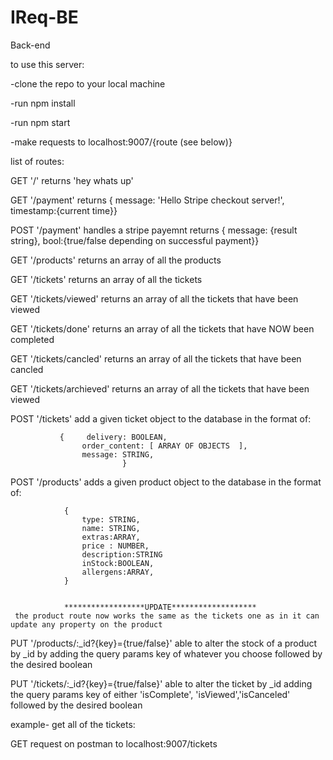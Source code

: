 # IReq-BE
Back-end

to use this server:

-clone the repo to your local machine

-run npm install

-run npm start 

-make requests to localhost:9007/{route (see below)}


list of routes:

GET '/' returns 'hey whats up' 

GET '/payment' returns { message: 'Hello Stripe checkout server!', timestamp:{current time}}

POST '/payment' handles a stripe payemnt returns { message: {result string}, bool:{true/false depending on successful payment}}

GET '/products' returns an array of all the products 

GET '/tickets' returns an array of all the tickets 

GET '/tickets/viewed' returns an array of all the tickets that have been viewed

GET '/tickets/done' returns an array of all the tickets that have NOW been completed

GET '/tickets/cancled' returns an array of all the tickets that have been cancled

GET '/tickets/archieved' returns an array of all the tickets that have been viewed


POST '/tickets' add a given ticket object to the database in the format of:
               
               {     delivery: BOOLEAN,
                    order_content: [ ARRAY OF OBJECTS  ],
                    message: STRING,
                             }


POST '/products' adds a given product object to the database in the format of:
                
                {
                    type: STRING,   
                    name: STRING,
                    extras:ARRAY,
                    price : NUMBER,
                    description:STRING
                    inStock:BOOLEAN,
                    allergens:ARRAY, 
                }


                ******************UPDATE******************* 
     the product route now works the same as the tickets one as in it can update any property on the product

 PUT '/products/:_id?{key}={true/false}' able to alter the stock of a product by _id by adding the query params key of whatever you choose followed by the desired boolean

 
 PUT '/tickets/:_id?{key}={true/false}' able to alter the ticket by _id adding the query params key of either 'isComplete', 'isViewed','isCanceled' followed by the desired boolean               


example- get all of the tickets:

GET request on postman to localhost:9007/tickets